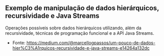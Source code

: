 ## Exemplo de manipulação de dados hierárquicos, recursividade e Java Streams

Operações possíveis sobre dados hierárquicos utilizando, além da recursividade, técnicas de programação funcional e a API Java Streams.

- Fonte: https://medium.com/@marcellogpassos/um-pouco-de-dados-hier%C3%A1rquicos-recursividade-e-java-streams-e14264a132dc
